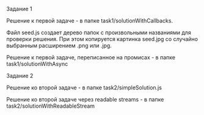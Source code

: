 Задание 1

Решение к первой задаче - в папке task1/solutionWithCallbacks.

Файл seed.js создает дерево папок с произвольными названиями для проверки решения.
При этом копируется картинка seed.jpg со случайно выбранным расширением .png или .jpg.

Решение к первой задаче, переписанное на промисах - в папке task1/solutionWithAsync

Задание 2

Решение ко второй задаче - в папке task2/simpleSolution.js

Решение ко второй задаче через readable streams - в папке task2/solutionWithReadableStream 

